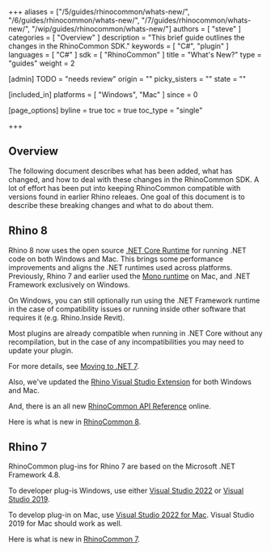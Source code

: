 +++
aliases = ["/5/guides/rhinocommon/whats-new/", "/6/guides/rhinocommon/whats-new/", "/7/guides/rhinocommon/whats-new/", "/wip/guides/rhinocommon/whats-new/"]
authors = [ "steve" ]
categories = [ "Overview" ]
description = "This brief guide outlines the changes in the RhinoCommon SDK."
keywords = [ "C#", "plugin" ]
languages = [ "C#" ]
sdk = [ "RhinoCommon" ]
title = "What's New?"
type = "guides"
weight = 2

[admin]
TODO = "needs review"
origin = ""
picky_sisters = ""
state = ""

[included_in]
platforms = [ "Windows", "Mac" ]
since = 0

[page_options]
byline = true
toc = true
toc_type = "single"

+++

## Overview

The following document describes what has been added, what has changed, and how to deal with these changes in the RhinoCommon SDK. A lot of effort has been put into keeping RhinoCommon compatible with versions found in earlier Rhino releaes. One goal of this document is to describe these breaking changes and what to do about them.

## Rhino 8

Rhino 8 now uses the open source [.NET Core Runtime](https://github.com/dotnet/runtime) for running .NET code on both Windows and Mac. This brings some performance improvements and aligns the .NET runtimes used across platforms. Previously, Rhino 7 and earlier used the [Mono runtime](https://www.mono-project.com/) on Mac, and .NET Framework exclusively on Windows.

On Windows, you can still optionally run using the .NET Framework runtime in the case of compatibility issues or running inside other software that requires it (e.g. Rhino.Inside Revit).

Most plugins are already compatible when running in .NET Core without any recompilation, but in the case of any incompatibilities you may need to update your plugin.

For more details, see [Moving to .NET 7](/guides/rhinocommon/moving-to-dotnet-7).

Also, we've updated the [Rhino Visual Studio Extension](https://github.com/mcneel/RhinoVisualStudioExtensions/releases) for both Windows and Mac.

And, there is an all new [RhinoCommon API Reference](https://developer.rhino3d.com/api/rhinocommon/html/R_Project_RhinoCommon.htm) online.

Here is what is new in [RhinoCommon 8](https://developer.rhino3d.com/api/rhinocommon/whatsnew/8.0).

## Rhino 7

RhinoCommon plug-ins for Rhino 7 are based on the Microsoft .NET Framework 4.8.

To developer plug-is Windows, use either [Visual Studio 2022](https://visualstudio.microsoft.com/downloads/) or [Visual Studio 2019](https://visualstudio.microsoft.com/vs/older-downloads/).

To develop plug-in on Mac, use [Visual Studio 2022 for Mac](https://visualstudio.microsoft.com/vs/mac/). Visual Studio 2019 for Mac should work as well.

Here is what is new in [RhinoCommon 7](https://developer.rhino3d.com/api/rhinocommon/whatsnew/7.0).
